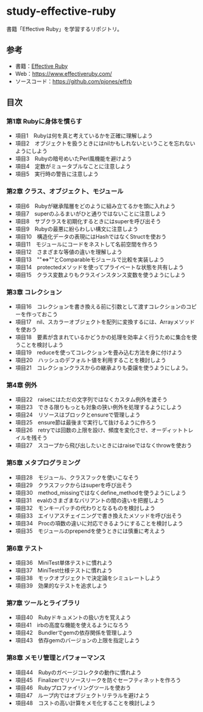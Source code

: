 # study-effective-ruby
書籍「Effective Ruby」を学習するリポジトリ。

## 参考
* 書籍：[Effective Ruby](http://amzn.to/2Bpon4G)
* Web：https://www.effectiveruby.com/
* ソースコード：https://github.com/pjones/effrb

## 目次
### 第1章 Rubyに身体を慣らす
* 項目1　Rubyは何を真と考えているかを正確に理解しよう
* 項目2　オブジェクトを扱うときにはnilかもしれないということを忘れないようにしよう
* 項目3　Rubyの暗号めいたPerl風機能を避けよう
* 項目4　定数がミュータブルなことに注意しよう
* 項目5　実行時の警告に注意しよう

### 第2章 クラス、オブジェクト、モジュール
* 項目6　Rubyが継承階層をどのように組み立てるかを頭に入れよう
* 項目7　superのふるまいがひと通りではないことに注意しよう
* 項目8　サブクラスを初期化するときにはsuperを呼び出そう
* 項目9　Rubyの最悪に紛らわしい構文に注意しよう
* 項目10　構造化データの表現にはHashではなくStructを使おう
* 項目11　モジュールにコードをネストして名前空間を作ろう
* 項目12　さまざまな等値の違いを理解しよう
* 項目13　""<=>""とComparableモジュールで比較を実装しよう
* 項目14　protectedメソッドを使ってプライベートな状態を共有しよう
* 項目15　クラス変数よりもクラスインスタンス変数を使うようにしよう

### 第3章 コレクション
* 項目16　コレクションを書き換える前に引数として渡すコレクションのコピーを作っておこう
* 項目17　nil、スカラーオブジェクトを配列に変換するには、Arrayメソッドを使おう
* 項目18　要素が含まれているかどうかの処理を効率よく行うために集合を使うことを検討しよう
* 項目19　reduceを使ってコレクションを畳み込む方法を身に付けよう
* 項目20　ハッシュのデフォルト値を利用することを検討しよう
* 項目21　コレクションクラスからの継承よりも委譲を使うようにしよう。

### 第4章 例外
* 項目22　raiseにはただの文字列ではなくカスタム例外を渡そう
* 項目23　できる限りもっとも対象の狭い例外を処理するようにしよう
* 項目24　リソースはブロックとensureで管理しよう
* 項目25　ensure節は最後まで実行して抜けるように作ろう
* 項目26　retryでは回数の上限を設け、頻度を変化させ、オーディットトレイルを残そう
* 項目27　スコープから飛び出したいときにはraiseではなくthrowを使おう

### 第5章 メタプログラミング
* 項目28　モジュール、クラスフックを使いこなそう
* 項目29　クラスフックからはsuperを呼び出そう
* 項目30　method_missingではなくdefine_methodを使うようにしよう
* 項目31　evalのさまざまなバリアントの間の違いを把握しよう
* 項目32　モンキーパッチの代わりとなるものを検討しよう
* 項目33　エイリアスチェイニングで書き換えたメソッドを呼び出そう
* 項目34　Procの項数の違いに対応できるようにすることを検討しよう
* 項目35　モジュールのprependを使うときには慎重に考えよう

### 第6章 テスト
* 項目36　MiniTest単体テストに慣れよう
* 項目37　MiniTest仕様テストに慣れよう
* 項目38　モックオブジェクトで決定論をシミュレートしよう
* 項目39　効果的なテストを追求しよう

### 第7章 ツールとライブラリ
* 項目40　Rubyドキュメントの扱い方を覚えよう
* 項目41　irbの高度な機能を使えるようになろう
* 項目42　Bundlerでgemの依存関係を管理しよう
* 項目43　依存gemのバージョンの上限を指定しよう

### 第8章 メモリ管理とパフォーマンス
* 項目44　Rubyのガベージコレクタの動作に慣れよう
* 項目45　Finalizerでリソースリークを防ぐセーフティネットを作ろう
* 項目46　Rubyプロファイリングツールを使おう
* 項目47　ループ内ではオブジェクトリテラルを避けよう
* 項目48　コストの高い計算をメモ化することを検討しよう
